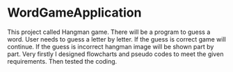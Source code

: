 # WordGameApplication
This project called Hangman game. There will be a program to guess a word. User needs to guess a letter by letter. If the guess is correct game will continue. If the guess is incorrect hangman image will be shown part by part. Very firstly I designed flowcharts and pseudo codes to meet the given requirements. Then tested the coding. 
